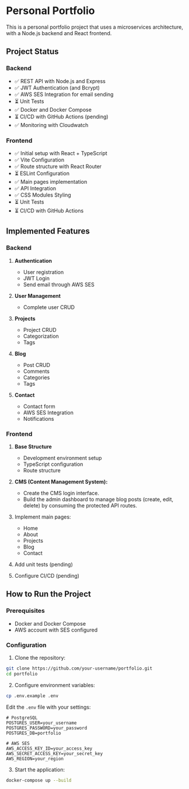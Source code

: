 # Personal Portfolio

This is a personal portfolio project that uses a microservices architecture, with a Node.js backend and React frontend.

## Project Status

### Backend
- ✅ REST API with Node.js and Express
- ✅ JWT Authentication (and Bcrypt)
- ✅ AWS SES Integration for email sending
- ⏳ Unit Tests
- ✅ Docker and Docker Compose
- ⏳ CI/CD with GitHub Actions (pending)
- ✅ Monitoring with Cloudwatch

### Frontend
- ✅ Initial setup with React + TypeScript
- ✅ Vite Configuration
- ✅ Route structure with React Router
- ⏳ ESLint Configuration
- ✅ Main pages implementation
- ✅ API Integration
- ✅ CSS Modules Styling
- ⏳ Unit Tests
- ⏳ CI/CD with GitHub Actions


## Implemented Features

### Backend
1. **Authentication**
   - User registration
   - JWT Login
   - Send email through AWS SES

2. **User Management**
   - Complete user CRUD


3. **Projects**
   - Project CRUD
   - Categorization
   - Tags

4. **Blog**
   - Post CRUD
   - Comments
   - Categories
   - Tags

5. **Contact**
   - Contact form
   - AWS SES Integration
   - Notifications


### Frontend
1. **Base Structure**
   - Development environment setup
   - TypeScript configuration
   - Route structure

2.  **CMS (Content Management System):**
    * Create the CMS login interface.
    * Build the admin dashboard to manage blog posts (create, edit, delete) by consuming the protected API routes.


3. Implement main pages:
   - Home
   - About
   - Projects
   - Blog
   - Contact
4. Add unit tests (pending)
5. Configure CI/CD (pending)

## How to Run the Project

### Prerequisites
- Docker and Docker Compose
- AWS account with SES configured

### Configuration

1. Clone the repository:
```bash
git clone https://github.com/your-username/portfolio.git
cd portfolio
```

2. Configure environment variables:
```bash
cp .env.example .env
```

Edit the `.env` file with your settings:
```env
# PostgreSQL
POSTGRES_USER=your_username
POSTGRES_PASSWORD=your_password
POSTGRES_DB=portfolio

# AWS SES
AWS_ACCESS_KEY_ID=your_access_key
AWS_SECRET_ACCESS_KEY=your_secret_key
AWS_REGION=your_region
```

3. Start the application:
```bash
docker-compose up --build
```

